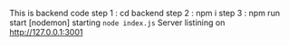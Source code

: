 This is backend code 
step 1 : cd backend
step 2 : npm i
step 3 : npm run start
[nodemon] starting `node index.js`
Server listining on http://127.0.0.1:3001
